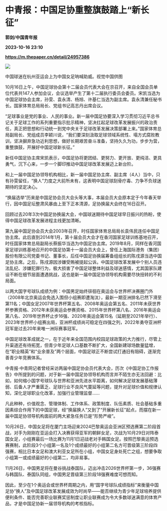 # 中青报：中国足协重整旗鼓踏上“新长征”
**郭剑/中国青年报**

**2023-10-16 23:10**

**https://m.thepaper.cn/detail/24957386**

![](https://imagecloud.thepaper.cn/thepaper/image/274/419/112.jpg)

中国球迷在杭州亚运会上为中国女足呐喊助威。视觉中国供图

10月16日上午，中国足球协会第十二届会员代表大会在京召开，来自全国会员单位代表共147人参加会议，会议选举产生了第十二届执行委员会委员。宋凯当选为中国足球协会主席，孙雯、袁永清、杨旭、许基仁当选为副主席。袁永清兼任秘书长。国家体育总局局长、党组书记高志丹出席会议。

“足球事业是党的事业、人民的事业。新一届中国足协要深入学习贯彻习近平总书记关于足球工作的系列重要指示批示精神，坚决扛起足球改革发展振兴的政治责任，真正把思想和行动统一到党中央关于足球改革发展决策部署上来。”国家体育总局副局长、党组成员李颖川说，“我们要深刻汲取足球领域系统性、塌方式腐败教训，坚决摒弃急功近利思想，做好长期艰苦奋斗准备，坚持久久为功，步步为营，重整旗鼓，开展好中国足球新长征。”

新任中国足协主席宋凯表示，中国足协将更团结、更努力、更开放、更纯洁、更具勇气，沉下心来，一步一个脚印推动中国足球改革发展迈上新台阶。

和上一届中国足协领导机构相比，新一届中国足协主席、副主席（4人）当中，只有孙雯留任，“换人”力度之大前所未有，这表明中国足球刮骨疗毒、力争不负球迷期待的坚定决心。

“换届选举”历来是中国足协会员大会头等大事，本届会员大会原本定于今年春天举行，因中国足坛整肃风暴由上至下正本清源，足协换届大会终在16日召开。

回顾过去20年3次中国足协换届大会，中国球迷期待中国足球早日振兴的热盼，使得中国足球改革发展进程主线更加清晰。

第九届中国足协会员大会2003年召开，时任国家体育总局局长袁伟民连任中国足协主席。此后直到2014年1月，第十届会员大会才在香河国家足球训练基地召开，时任国家体育总局副局长蔡振华当选为中国足协主席。2019年8月，同样在香河国家足球训练基地召开的中国足协第十一届会员大会上，曾任上海国际港务（集团）股份有限公司党委书记、董事长，后任中国足协换届筹备组组长的陈戌源当选中国足协主席。之后，陈戌源因涉嫌受贿被提起公诉。中国足球改革发展中个别人员违法乱纪、涉嫌犯罪行为，极大损害了中国足球整体利益及球迷感情，尤其国家队建设不断在细节层面遭遇挑战，这也是新一届中国足协领导机构需要尽快扭转的不利局面。

以两大国字号球队成绩为例：中国男足始终徘徊在奥运会与世界杯决赛圈门外（2008年北京奥运会免选入围但小组赛即遭淘汰），最新一期亚洲排名已然下滑至第11名；中国女足2007年世界杯第五名、2008年奥运会第五名、2011年未获世界杯参赛资格、2012年未获奥运会参赛资格、2015年世界杯第八名、2016年奥运会第八名、2019年世界杯止步16强、2020年奥运会第15名（延期至2021年举行）、2023年世界杯小组赛出局，亚洲杯成绩尚可稳定在四强之列，2022年勇夺亚洲杯冠军是过去20年来唯一洲际赛事冠军。

中国足球改革成就之一，在于近年来全国范围内校园足球政策的大力推行，尽管上升渠道还有待拓宽，但青少年足球人口基数不断扩大，全国新建球场数量猛增，在“职业精英”和“业余普及”两个层面，中国足球正不断尝试打通旧有阻碍，逐渐完善青少年竞赛体系。

中青报·中青网记者曾经采访两届中国足协会员代表大会，历次《中国足协工作报告》中所提到的问题，对于新一届中国足协领导机构而言并不陌生亦无法回避：比如，如何缩小国字号球队与世界和亚洲先进水平距离，如何解决足球发展基础薄弱、后备人才严重匮乏、足球行业不良风气蔓延等问题，提升对足球价值和规律认知，深化足球职业化改革，加强行业管理监督……

凡此种种，价值观念、管理体制、工作体系、政策制度、队伍素质、社会基础多重因素综合作用下的中国足球，经“换届换人”又到了“开展新长征”起点，而摆在新一届中国足协领导机构面前的两大紧急任务已是“形势严峻”。

10月26日，中国女足将在厦门主场迎来2024巴黎奥运会亚洲区预选赛第二阶段首战，对手为刚刚在亚运会打入决赛获得亚军的朝鲜女足，次战为10月29日对阵泰国女足，小组赛最后一场比赛为11月1日迎战老对手韩国女足。按照巴黎奥运预选赛赛制，此阶段3个小组第一名及1个成绩最好的小组第二名方可晋级第三阶段四强赛，相比日本女足和澳大利亚女足所在小组，中国女足身处死亡之组，想要争取小组第一或成绩最好的小组第二，均非易事。

11月26日，中国男足将在曼谷挑战泰国队，迈出冲击2026世界杯第一步，36强赛与韩国队、泰国队同组，中国男足晋级第三阶段18强赛难度可想而知。

因此，至少在1个奥运会或世界杯周期之内，用“国字号球队成绩指标”来衡量中国足协“换人”及中国足球改革发展成效为时尚早——能否继续为青少年足球培养提供便利条件、能否完善职业联赛奖惩制度让职业联赛成为令大多数球迷满意的体育产品，才是中国足协新一届领导机构的考核指标。